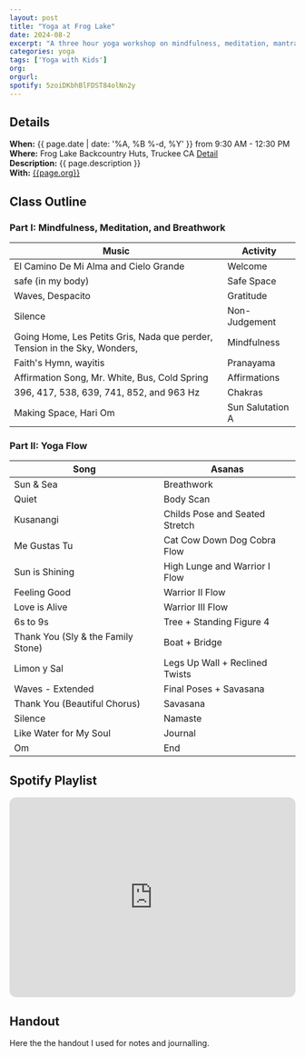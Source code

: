 ```yaml
---
layout: post
title: "Yoga at Frog Lake"
date: 2024-08-2
excerpt: "A three hour yoga workshop on mindfulness, meditation, mantras, breathwork, and asanas designed for La Fuerza Latina."
categories: yoga
tags: ['Yoga with Kids']
org:  
orgurl:  
spotify: 5zoiDKbhBlFDST84olNn2y
---
```


## Details

**When:** {{ page.date | date: '%A, %B %-d, %Y' }} from 9:30 AM  - 12:30 PM  
**Where:** Frog Lake Backcountry Huts, Truckee CA [Detail](https://www.truckeedonnerlandtrust.org/frog-lake-huts)      
**Description:** {{ page.description }}          
**With:** [{{page.org}}]({{page.orgurl}})


## Class Outline


### Part I: Mindfulness, Meditation, and Breathwork

Music | Activity   
---- | ----
El Camino De Mi Alma and Cielo Grande | Welcome
safe (in my body) | Safe Space
Waves, Despacito | Gratitude 
Silence | Non-Judgement
Going Home, Les Petits Gris, Nada que perder, Tension in the Sky, Wonders, | Mindfulness
Faith's Hymn, wayitis | Pranayama
Affirmation Song, Mr. White, Bus, Cold Spring | Affirmations
396, 417, 538, 639, 741, 852, and 963 Hz | Chakras
Making Space, Hari Om | Sun Salutation A

### Part II: Yoga Flow

Song | Asanas   
---- | ----
Sun & Sea | Breathwork
Quiet  | Body Scan
Kusanangi | Childs Pose and Seated Stretch 
Me Gustas Tu | Cat Cow Down Dog Cobra Flow
Sun is Shining |  High Lunge and Warrior I Flow
Feeling Good |  Warrior II Flow
Love is Alive | Warrior III Flow
6s to 9s | Tree + Standing Figure 4
Thank You (Sly & the Family Stone) | Boat + Bridge
Limon y Sal | Legs Up Wall + Reclined Twists
Waves - Extended | Final Poses + Savasana
Thank You (Beautiful Chorus) | Savasana
Silence | Namaste
Like Water for My Soul | Journal
Om | End


## Spotify Playlist

<iframe style="border-radius:12px" src="https://open.spotify.com/embed/playlist/{{ page.spotify }}?utm_source=generator" width="100%" height="352" frameBorder="0" allowfullscreen="" allow="autoplay; clipboard-write; encrypted-media; fullscreen; picture-in-picture" loading="lazy"></iframe>  

## Handout

Here the the handout I used for notes and journalling. 

<object data="../assets/pdfs/lafuerzalatinayoga.pdf" width="1000" height="1000" type='application/pdf'></object>


